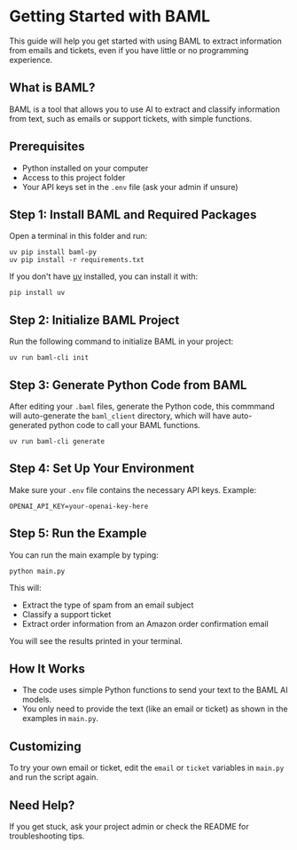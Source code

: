 # Getting Started with BAML

This guide will help you get started with using BAML to extract information from emails and tickets, even if you have little or no programming experience.

## What is BAML?
BAML is a tool that allows you to use AI to extract and classify information from text, such as emails or support tickets, with simple functions.

## Prerequisites
- Python installed on your computer
- Access to this project folder
- Your API keys set in the `.env` file (ask your admin if unsure)


## Step 1: Install BAML and Required Packages
Open a terminal in this folder and run:

```
uv pip install baml-py
uv pip install -r requirements.txt
```

If you don't have [uv](https://github.com/astral-sh/uv) installed, you can install it with:

```
pip install uv
```

## Step 2: Initialize BAML Project
Run the following command to initialize BAML in your project:

```
uv run baml-cli init
```

## Step 3: Generate Python Code from BAML
After editing your `.baml` files, generate the Python code, this commmand will auto-generate the `baml_client` directory, which will have auto-generated python code to call your BAML functions.

```
uv run baml-cli generate
```


## Step 4: Set Up Your Environment
Make sure your `.env` file contains the necessary API keys. Example:

```
OPENAI_API_KEY=your-openai-key-here
```


## Step 5: Run the Example
You can run the main example by typing:

```
python main.py
```

This will:
- Extract the type of spam from an email subject
- Classify a support ticket
- Extract order information from an Amazon order confirmation email

You will see the results printed in your terminal.

## How It Works
- The code uses simple Python functions to send your text to the BAML AI models.
- You only need to provide the text (like an email or ticket) as shown in the examples in `main.py`.

## Customizing
To try your own email or ticket, edit the `email` or `ticket` variables in `main.py` and run the script again.

## Need Help?
If you get stuck, ask your project admin or check the README for troubleshooting tips.

